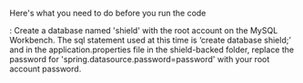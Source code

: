 Here's what you need to do before you run the code </br>

: Create a database named 'shield' with the root account on the MySQL Workbench. The sql statement used at this time is ‘create database shield;’ and in the application.properties file in the shield-backed folder, replace the password for 'spring.datasource.password=password' with your root account password.
